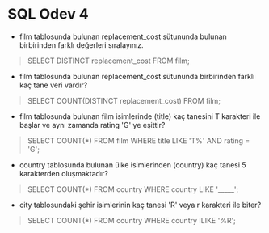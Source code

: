 # SQL Odev 4

- film tablosunda bulunan replacement_cost sütununda bulunan birbirinden farklı değerleri sıralayınız.

>SELECT DISTINCT replacement_cost FROM film;


- film tablosunda bulunan replacement_cost sütununda birbirinden farklı kaç tane veri vardır?

>SELECT COUNT(DISTINCT replacement_cost) FROM film;


-  film tablosunda bulunan film isimlerinde (title) kaç tanesini T karakteri ile başlar ve aynı zamanda rating 'G' ye eşittir?

>SELECT COUNT(*) FROM film WHERE title LIKE 'T%' AND rating = 'G';


- country tablosunda bulunan ülke isimlerinden (country) kaç tanesi 5 karakterden oluşmaktadır?

>SELECT COUNT(*) FROM country WHERE country LIKE '_____';


- city tablosundaki şehir isimlerinin kaç tanesi 'R' veya r karakteri ile biter?

>SELECT COUNT(*) FROM country WHERE country ILIKE '%R';
